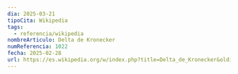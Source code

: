```yaml
---
dia: 2025-03-21
tipoCita: Wikipedia
tags:
  - referencia/wikipedia
nombreArticulo: Delta de Kronecker
numReferencia: 1022
fecha: 2025-02-28
url: https://es.wikipedia.org/w/index.php?title=Delta_de_Kronecker&oldid=165762342
---
```

